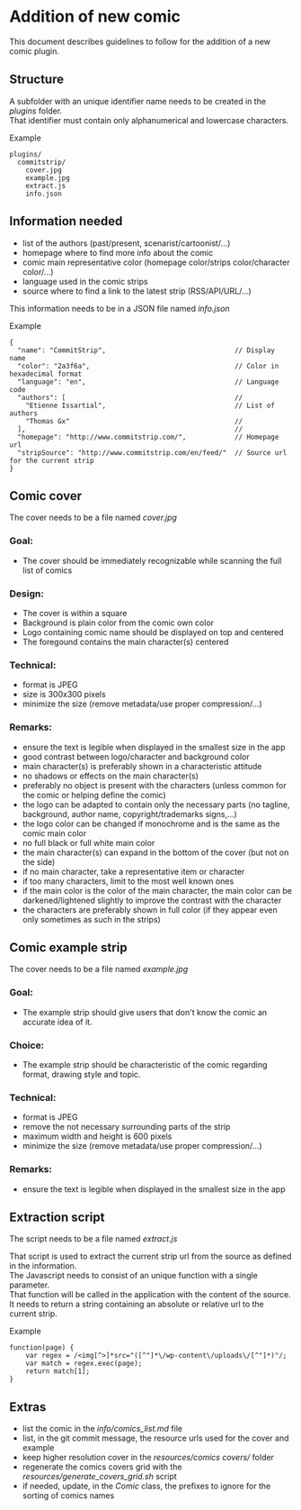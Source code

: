 
Addition of new comic
=====================

This document describes guidelines to follow for the addition of a new comic plugin.


Structure
---------

A subfolder with an unique identifier name needs to be created in the _plugins_ folder.  
That identifier must contain only alphanumerical and lowercase characters.

Example
```
plugins/
  commitstrip/
    cover.jpg
    example.jpg
    extract.js
    info.json
```


Information needed
------------------

- list of the authors (past/present, scenarist/cartoonist/...)
- homepage where to find more info about the comic
- comic main representative color (homepage color/strips color/character color/...)
- language used in the comic strips
- source where to find a link to the latest strip (RSS/API/URL/...)

This information needs to be in a JSON file named _info.json_

Example
```
{
  "name": "CommitStrip",                                // Display name
  "color": "2a3f6a",                                    // Color in hexadecimal format
  "language": "en",                                     // Language code
  "authors": [                                          //
    "Etienne Issartial",                                // List of authors
    "Thomas Gx"                                         //
  ],                                                    //
  "homepage": "http://www.commitstrip.com/",            // Homepage url
  "stripSource": "http://www.commitstrip.com/en/feed/"  // Source url for the current strip
}
```


Comic cover
-----------

The cover needs to be a file named _cover.jpg_

### Goal:
- The cover should be immediately recognizable while scanning the full list of comics

### Design:
- The cover is within a square
- Background is plain color from the comic own color
- Logo containing comic name should be displayed on top and centered
- The foregound contains the main character(s) centered

### Technical:
- format is JPEG
- size is 300x300 pixels
- minimize the size (remove metadata/use proper compression/...)

### Remarks:
- ensure the text is legible when displayed in the smallest size in the app
- good contrast between logo/character and background color
- main character(s) is preferably shown in a characteristic attitude
- no shadows or effects on the main character(s)
- preferably no object is present with the characters (unless common for the comic or helping define the comic)
- the logo can be adapted to contain only the necessary parts (no tagline, background, author name, copyright/trademarks signs,...)
- the logo color can be changed if monochrome and is the same as the comic main color
- no full black or full white main color
- the main character(s) can expand in the bottom of the cover (but not on the side)
- if no main character, take a representative item or character
- if too many characters, limit to the most well known ones
- if the main color is the color of the main character, the main color can be darkened/lightened slightly to improve the contrast with the character
- the characters are preferably shown in full color (if they appear even only sometimes as such in the strips)


Comic example strip
-------------------

The cover needs to be a file named _example.jpg_

### Goal:
- The example strip should give users that don't know the comic an accurate idea of it.

### Choice:
- The example strip should be characteristic of the comic regarding format, drawing style and topic.

### Technical:
- format is JPEG
- remove the not necessary surrounding parts of the strip
- maximum width and height is 600 pixels
- minimize the size (remove metadata/use proper compression/...)

### Remarks:
- ensure the text is legible when displayed in the smallest size in the app


Extraction script
-----------------

The script needs to be a file named _extract.js_

That script is used to extract the current strip url from the source as defined in the information.  
The Javascript needs to consist of an unique function with a single parameter.  
That function will be called in the application with the content of the source.  
It needs to return a string containing an absolute or relative url to the current strip.

Example
```
function(page) {
    var regex = /<img[^>]*src="([^"]*\/wp-content\/uploads\/[^"]*)"/;
    var match = regex.exec(page);
    return match[1];
}
```


Extras
------

- list the comic in the _info/comics_list.md_ file
- list, in the git commit message, the resource urls used for the cover and example
- keep higher resolution cover in the _resources/comics covers/_ folder
- regenerate the comics covers grid with the _resources/generate_covers_grid.sh_ script
- if needed, update, in the _Comic_ class, the prefixes to ignore for the sorting of comics names
